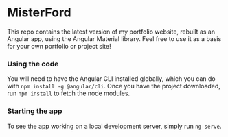 # MisterFord

This repo contains the latest version of my portfolio website, rebuilt as an Angular app, using the Angular Material library. Feel free to use it as a basis for your own portfolio or project site!

### Using the code

You will need to have the Angular CLI installed globally, which you can do with ```npm install -g @angular/cli```. Once you have the project downloaded, run ```npm install``` to fetch the node modules.

### Starting the app

To see the app working on a local development server, simply run ```ng serve```.